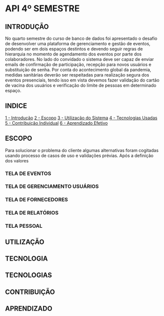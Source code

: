 # API 4º SEMESTRE
## INTRODUÇÃO
No quarto semestre do curso de banco de dados foi apresentado o desafio de desenvolver uma plataforma de gerenciamento e gestão de eventos, podendo ser em dois espaços destintos e devendo seguir regras de hierarquia no momento de agendamento dos eventos por parte dos colaboradores.  No lado do convidado o sistema deve ser capaz de enviar emails de confirmação de participação, recepção para novos usuários e substituição de senha. Por conta do acontecimento global da pandemia, medidas sanitárias deverão ser respeitadas para realização segura dos eventos presenciais, tendo isso em vista devemos fazer validação do cartão de vacina dos usuários e verificação do limite de pessoas em determinado espaço.

## INDICE 

[1 - Introdução](#INTRODUÇÃO)
[2 - Escopo](#ESCOPO)
[3 - Utilização do Sistema](#UTILIZAÇÃO)
[4 - Tecnologias Usadas](#TECNOLOGIAS)
[5 - Contribuição Individual](#CONTRIBUIÇÃO)
[6 - Aprendizado Efetivo](#APRENDIZADO)


## ESCOPO
Para solucionar o problema do cliente algumas alternativas foram cogitadas usando processo de casos de uso e validações prévias. Após a definição dos valores 

### TELA DE EVENTOS

### TELA DE  GERENCIAMENTO USUÁRIOS

### TELA DE FORNECEDORES

### TELA DE RELATÓRIOS  

### TELA PESSOAL

## UTILIZAÇÃO

## TECNOLOGIA

## TECNOLOGIAS

## CONTRIBUIÇÃO

## APRENDIZADO
